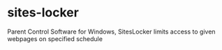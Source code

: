 # sites-locker
Parent Control Software for Windows, SitesLocker limits access to given webpages on specified schedule
